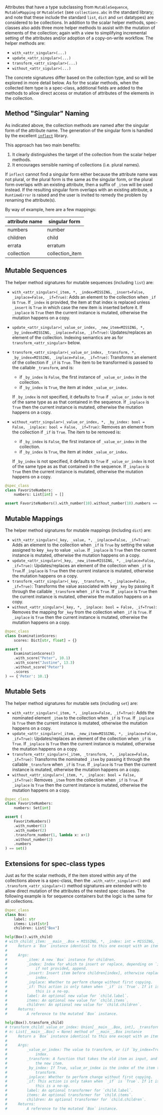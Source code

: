 Attributes that have a type subclassing from `MutableSequence`, `MutableMapping`
or `MutableSet` (see `collections.abc` in the standard library; and note that
these include the standard `list`, `dict` and `set` datatypes) are considered to
be collections. In addition to the scalar helper methods, spec-classes also
adds three more helper methods to assist with the mutation of elements of the
collection; again with a view to simplifying incremental setting of the
attributes and/or adoption of a copy-on-write workflow. The helper methods are:

  - `with_<attr_singular>(...)`
  - `update_<attr_singular>(...)`
  - `transform_<attr_singular>(...)`
  - `without_<attr_sigular>(...)`

The concrete signatures differ based on the collection type, and so will be
explored in more detail below. As for the scalar methods, when the collected
item type is a spec-class, additional fields are added to the methods to allow
direct access or mutation of attributes of the elements in the collection.

## Method "Singular" Naming

As indicated above, the collection methods are named after the singular form of the attribute name. The generation of the singular form is handled
by the excellent [`inflect`](https://github.com/jaraco/inflect) library.

This approach has two main benefits:
  1. It clearly distinguishes the target of the collection from the scalar helper methods.
  2. It encourages sensible naming of collections (i.e. plural names).

If `inflect` cannot find a singular form either because the attribute name was
not plural, or the plural form is the same as the singular form, or the plural
form overlaps with an existing attribute, then a suffix of `_item` will be used
instead. If the resulting singular form overlaps with an existing attribute, a
`RuntimeError` is raised and the user is invited to remedy the problem by
renaming the attribute(s).

By way of example, here are a few mappings:

| attribute name | singular form |
| --- | --- |
| numbers | number |
| children | child |
| errata | erratum |
| collection | collection_item |


## Mutable Sequences

The helper method signatures for mutable sequences (including `list`) are:

  - `with_<attr_singular>(_item, *, _index=MISSING, _insert=False, _inplace=False, _if=True)`:
    Adds an element to the collection when `_if` is `True`. If `_index` is
    provided, the item at that index is replaced unless `_insert` is `True` in
    which case the new item is inserted before it. If `_inplace` is `True` then
    the current instance is mutated, otherwise the mutation happens on a
    copy.
  - `update_<attr_singular>(_value_or_index, _new_item=MISSING, *, _by_index=MISSING, _inplace=False, _if=True)`:
    Updates/replaces an element of the collection. Indexing semantics are as for
    `transform_<attr_singular>` below.
  - `transform_<attr_singular>(_value_or_index, _transform, *, _by_index=MISSING, _inplace=False, _if=True)`:
    Transforms an element of the collection if `_if` is `True`. The item to be
    transformed is passed to the callable `_transform`, and is:

    - if `_by_index` is `False`, the first instance of `_value_or_index` in the
      collection.
    - if `_by_index` is `True`, the item at index `_value_or_index`.

    If `_by_index` is not specified, it defaults to `True` if `_value_or_index`
    is not of the same type as as that contained in the sequence. If `_inplace`
    is `True` then the current instance is mutated, otherwise the mutation
    happens on a copy.
  - `without_<attr_singular>(_value_or_index, *, _by_index: bool = False, _inplace: bool = False, _if=True)`:
    Removes an element from the collection if `_if` is `True`. The item to be
    removed is:

    - if `_by_index` is `False`, the first instance of `_value_or_index` in the
      collection.
    - if `_by_index` is `True`, the item at index `_value_or_index`.

    If `_by_index` is not specified, it defaults to `True` if `_value_or_index`
    is not of the same type as as that contained in the sequence. If `_inplace`
    is `True` then the current instance is mutated, otherwise the mutation
    happens on a copy.

```python
@spec_class
class FavoriteNumbers:
    numbers: List[int] = []

assert FavoriteNumbers().with_number(10).without_number(10).numbers == []
```

## Mutable Mappings

The helper method signatures for mutable mappings (including `dict`) are:

  - `with_<attr_singular>(_key, _value, *, _inplace=False, _if=True)`:
    Adds an element to the collection when `_if` is `True` by setting the value
    assigned to key `_key` to value `_value`. If `_inplace` is `True` then the
    current instance is mutated, otherwise the mutation happens on a copy.
  - `update_<attr_singular>(_key, _new_item=MISSING, *, _inplace=False, _if=True)`:
    Updates/replaces an element of the collection when `_if` is `True`.If
    `_inplace` is `True` then the current instance is mutated, otherwise the
    mutation happens on a copy.
  - `transform_<attr_singular>(_key, _transform, *, _inplace=False, _if=True)`:
    Transforms the value associated with key `_key` by passing it through the
    callable `_transform` when `_if` is `True`. If `_inplace` is `True` then the
    current instance is mutated, otherwise the mutation happens on a copy.
  - `without_<attr_singular>(_key, *, _inplace: bool = False, _if=True)`:
    Removes the mapping for `_key` from the collection when `_if` is `True`. If
    `_inplace` is `True` then the current instance is mutated, otherwise the
    mutation happens on a copy.

```python
@spec_class
class ExaminationScores:
    scores: Dict[str, float] = {}

assert (
    ExaminationScores()
    .with_score("Peter", 10.1)
    .with_score("Justine", 13.3)
    .without_score("Peter")
    .scores
) == {'Peter': 10.1}
```

## Mutable Sets

The helper method signatures for mutable sets (including `set`) are:

  - `with_<attr_singular>(_item, *, _inplace=False, _if=True)`:
    Adds the nominated element `_item` to the collection when `_if` is `True`.
    If `_inplace` is `True` then the current instance is mutated, otherwise the
    mutation happens on a copy.
  - `update_<attr_singular>(_item, _new_item=MISSING, *, _inplace=False, _if=True)`:
    Updates/replaces an element of the collection when `_if` is `True`. If
    `_inplace` is `True` then the current instance is mutated, otherwise the
    mutation happens on a copy.
  - `transform_<attr_singular>(_item, _transform, *, _inplace=False, _if=True)`:
    Transforms the nominated `_item` by passing it through the callable
    `_transform` when `_if` is `True`. If `_inplace` is `True` then the current
    instance is mutated, otherwise the mutation happens on a copy.
  - `without_<attr_singular>(_item, *, _inplace: bool = False, _if=True)`:
    Removes `_item` from the collection when `_if` is `True`. If `_inplace` is
    `True` then the current instance is mutated, otherwise the mutation happens
    on a copy.

```python
@spec_class
class FavoriteNumbers:
    numbers: Set[int]

assert (
    FavoriteNumbers()
    .with_number(1)
    .with_number(2)
    .transform_number(1, lambda x: x+1)
    .without_number(2)
    .numbers
) == set()
```

## Extensions for spec-class types

Just as for the scalar methods, if the item stored within any of the collections
above is a spec-class, then the `.with_<attr_singular>()` and
`.transform_<attr_singular>()` method signatures are extended with to allow
direct mutation of the attributes of the nested spec classes. The following
example is for sequence containers but the logic is the same for all
collections.

```python
@spec_class
class Box:
    label: str
    items: List[str]
    children: List["Box"]

help(Box().with_child)
# with_child(_item: __main__.Box = MISSING, *, _index: int = MISSING, _insert: bool = False, _inplace: bool = False, _if: bool = True, label: str = None, items: List[str] = None, children: List[__main__.Box] = None) method of __main__.Box instance
#     Return a `Box` instance identical to this one except with an item added to or updated in `children`.
#
#     Args:
#         _item: A new `Box` instance for children.
#         _index: Index for which to insert or replace, depending on `insert`;
#             if not provided, append.
#         _insert: Insert item before children[index], otherwise replace this
#             index.
#         _inplace: Whether to perform change without first copying.
#         _if: This action is only taken when `_if` is `True`. If it is `False`,
#             this is a no-op.
#         label: An optional new value for `child.label`.
#         items: An optional new value for `child.items`.
#         children: An optional new value for `child.children`.
#     Returns:
#         A reference to the mutated `Box` instance.

help(Box().transform_child)
# transform_child(_value_or_index: Union[__main__.Box, int], _transform: Callable = MISSING, *, _by_index: bool = MISSING, _inplace: bool = False, _if: bool = True, label: str = None, items: List[str] = None, childre
# n: List[__main__.Box] = None) method of __main__.Box instance
#     Return a `Box` instance identical to this one except with an item transformed in `children`.
#
#     Args:
#         _value_or_index: The value to transform, or (if `by_index=True`) its
#             index.
#         _transform: A function that takes the old item as input, and returns
#             the new item.
#         _by_index: If True, value_or_index is the index of the item to
#             transform.
#         _inplace: Whether to perform change without first copying.
#         _if: This action is only taken when `_if` is `True`. If it is `False`,
#             this is a no-op.
#         label: An optional transformer for `child.label`.
#         items: An optional transformer for `child.items`.
#         children: An optional transformer for `child.children`.
#     Returns:
#         A reference to the mutated `Box` instance.
```